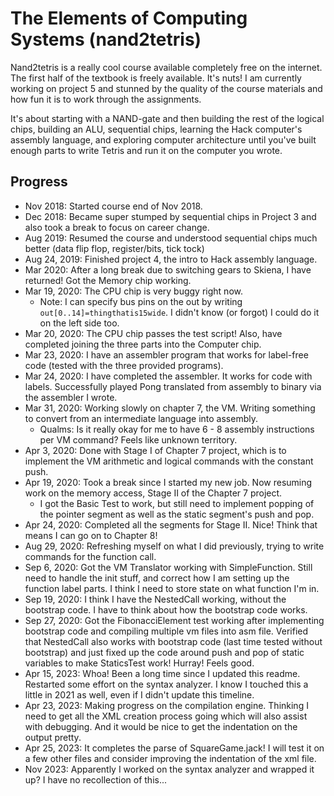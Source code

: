 # The Elements of Computing Systems (nand2tetris)

Nand2tetris is a really cool course available completely free on the internet. The first half of the textbook is freely available. It's nuts! I am currently working on project 5 and stunned by the quality of the course materials and how fun it is to work through the assignments.

It's about starting with a NAND-gate and then building the rest of the logical chips, building an ALU, sequential chips, learning the Hack computer's assembly language, and exploring computer architecture until you've built enough parts to write Tetris and run it on the computer you wrote.

## Progress

- Nov 2018: Started course end of Nov 2018.
- Dec 2018: Became super stumped by sequential chips in Project 3 and also took a break to focus on career change.
- Aug 2019: Resumed the course and understood sequential chips much better (data flip flop, register/bits, tick tock)
- Aug 24, 2019: Finished project 4, the intro to Hack assembly language.
- Mar 2020: After a long break due to switching gears to Skiena, I have returned! Got the Memory chip working.
- Mar 19, 2020: The CPU chip is very buggy right now.
  - Note: I can specify bus pins on the out by writing `out[0..14]=thingthatis15wide`. I didn't know (or forgot) I could do it on the left side too.
- Mar 20, 2020: The CPU chip passes the test script! Also, have completed joining the three parts into the Computer chip.
- Mar 23, 2020: I have an assembler program that works for label-free code (tested with the three provided programs).
- Mar 24, 2020: I have completed the assembler. It works for code with labels. Successfully played Pong translated from assembly to binary via the assembler I wrote.
- Mar 31, 2020: Working slowly on chapter 7, the VM. Writing something to convert from an intermediate language into assembly.
  - Qualms: Is it really okay for me to have 6 - 8 assembly instructions per VM command? Feels like unknown territory.
- Apr 3, 2020: Done with Stage I of Chapter 7 project, which is to implement the VM arithmetic and logical commands with the constant push.
- Apr 19, 2020: Took a break since I started my new job. Now resuming work on the memory access, Stage II of the Chapter 7 project.
  - I got the Basic Test to work, but still need to implement popping of the pointer segment as well as the static segment's push and pop.
- Apr 24, 2020: Completed all the segments for Stage II. Nice! Think that means I can go on to Chapter 8!
- Aug 29, 2020: Refreshing myself on what I did previously, trying to write commands for the function call.
- Sep 6, 2020: Got the VM Translator working with SimpleFunction. Still need to handle the init stuff, and correct how I am setting up the function label parts. I think I need to store state on what function I'm in.
- Sep 19, 2020: I think I have the NestedCall working, without the bootstrap code. I have to think about how the bootstrap code works.
- Sep 27, 2020: Got the FibonacciElement test working after implementing bootstrap code and compiling multiple vm files into asm file. Verified that NestedCall also works with bootstrap code (last time tested without bootstrap) and just fixed up the code around push and pop of static variables to make StaticsTest work! Hurray! Feels good.
- Apr 15, 2023: Whoa! Been a long time since I updated this readme. Restarted some effort on the syntax analyzer. I know I touched this a little in 2021 as well, even if I didn't update this timeline.
- Apr 23, 2023: Making progress on the compilation engine. Thinking I need to get all the XML creation process going which will also assist with debugging. And it would be nice to get the indentation on the output pretty.
- Apr 25, 2023: It completes the parse of SquareGame.jack! I will test it on a few other files and consider improving the indentation of the xml file.
- Nov 2023: Apparently I worked on the syntax analyzer and wrapped it up? I have no recollection of this...
